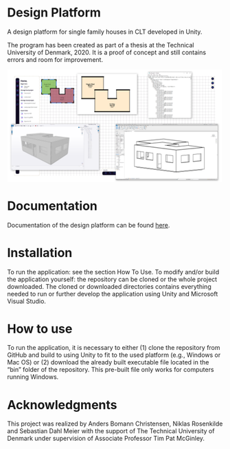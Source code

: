 # Design Platform
A design platform for single family houses in CLT developed in Unity.

The program has been created as part of a thesis at the Technical University of Denmark, 2020. It is a proof of concept and still contains errors and room for improvement.

<img align="center" src="https://raw.githubusercontent.com/deswaks/design-platform/master/Docs/Resources/Screenshot%202021-01-24%20191832.png" width="500"/>

# Documentation
Documentation of the design platform can be found <a href="https://raw.githack.com/deswaks/design-platform/master/Docs/html/index.html">here</a>.

# Installation
To run the application: see the section How To Use.
To modify and/or build the application yourself: the repository can be cloned or the whole project downloaded. The cloned or downloaded directories contains everything needed to run or further develop the application using Unity and Microsoft Visual Studio.

# How to use
To run the application, it is necessary to either (1) clone the repository from GitHub and build to using Unity to fit to the used platform (e.g., Windows or Mac OS) or (2) download the already built executable file located in the “bin” folder of the repository. This pre-built file only works for computers running Windows.

# Acknowledgments
This project was realized by Anders Bomann Christensen, Niklas Rosenkilde and Sebastian Dahl Meier with the support of The Technical University of Denmark under supervision of Associate Professor Tim Pat McGinley.
